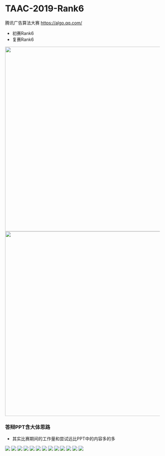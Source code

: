 # TAAC-2019-Rank6
腾讯广告算法大赛 https://algo.qq.com/

+ 初赛Rank6 
+ 复赛Rank6

<img src="img/img1.png" width=600>

<img src="img/img2.png" width=600>

### 答辩PPT含大体思路

+ 其实比赛期间的工作量和尝试远比PPT中的内容多的多

<img src="img/3.png">

<img src="img/4.png">

<img src="img/5.png">

<img src="img/6.png">

<img src="img/7.png">

<img src="img/8.png">

<img src="img/9.png">

<img src="img/10.png">

<img src="img/11.png">

<img src="img/12.png">

<img src="img/13.png">

<img src="img/14.png">

<img src="img/15.png">